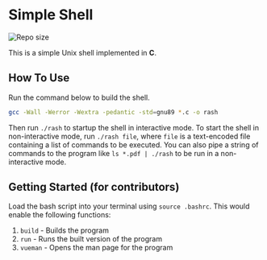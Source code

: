 # Simple Shell

![Repo size](https://img.shields.io/github/repo-size/Elmahdi1962/simple_shell)

This is a simple Unix shell implemented in __C__.

## How To Use

Run the command below to build the shell.

```bash
gcc -Wall -Werror -Wextra -pedantic -std=gnu89 *.c -o rash
```

Then run `./rash` to startup the shell in interactive mode. To start the shell in non-interactive mode, run `./rash file`, where `file` is a text-encoded file containing a list of commands to be executed. You can also pipe a string of commands to the program like `ls *.pdf | ./rash` to be run in a non-interactive mode.

## Getting Started (for contributors)

Load the bash script into your terminal using `source .bashrc`. This would enable the following functions:

1. `build` - Builds the program
2. `run` - Runs the built version of the program
3. `vueman` - Opens the man page for the program
